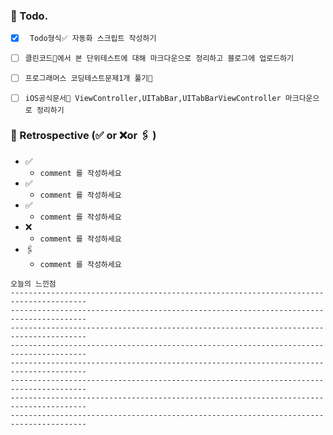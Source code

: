 ### 📌 Todo.

- [x] ` Todo형식✅ 자동화 스크립트 작성하기`
- [ ] `클린코드📖에서 본 단위테스트에 대해 마크다운으로 정리하고 블로그에 업로드하기`
- [ ] `프로그래머스 코딩테스트문제1개 풀기🔐 `
- [ ]  `iOS공식문서📱 ViewController,UITabBar,UITabBarViewController 마크다운으로 정리하기`


### 🧐 Retrospective (✅ or ❌or 🖇 ) 

- ✅ 
   - `comment 를 작성하세요`
- ✅ 
   - `comment 를 작성하세요`
- ✅
   - `comment 를 작성하세요`
- ❌
   - `comment 를 작성하세요`
- 🖇 
   - `comment 를 작성하세요`

```회고
오늘의 느낀점
---------------------------------------------------------------------------------------
---------------------------------------------------------------------------------------
---------------------------------------------------------------------------------------
---------------------------------------------------------------------------------------
---------------------------------------------------------------------------------------
---------------------------------------------------------------------------------------
---------------------------------------------------------------------------------------
---------------------------------------------------------------------------------------
```


